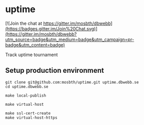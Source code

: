 # uptime

[![Join the chat at https://gitter.im/mosbth/dbwebb](https://badges.gitter.im/Join%20Chat.svg)](https://gitter.im/mosbth/dbwebb?utm_source=badge&utm_medium=badge&utm_campaign=pr-badge&utm_content=badge)

Track uptime tournament



## Setup production environment

```
git clone git@github.com:mosbth/uptime.git uptime.dbwebb.se
cd uptime.dbwebb.se

make local-publish

make virtual-host

make ssl-cert-create
make virtual-host-https
```
